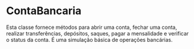 # ContaBancaria
Esta classe fornece métodos para abrir uma conta, fechar uma conta, realizar transferências, depósitos, saques, pagar a mensalidade e verificar o status da conta. É uma simulação básica de operações bancárias.
